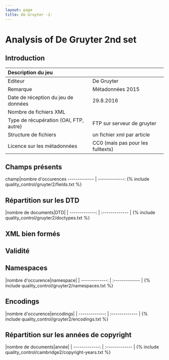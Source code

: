 ```yaml
---
layout: page
title: De Gruyter -2-
---
```

# Analysis of De Gruyter 2nd set

## Introduction

|Description du jeu||
| :------------- | :------------- |
|Editeur|De Gruyter|
|Remarque|Métadonnées 2015|
|Date de réception du jeu de données|29.8.2016|
|Nombre de fichiers XML||
|Type de récupération (OAI, FTP, autre)|FTP sur serveur de gruyter|
|Structure de fichiers|un fichier xml par article|
|Licence sur les métadonnées|CC0 (mais pas pour les fulltexts)|

## Champs présents

<div markdown="1">
champ|nombre d'occurences
------------- | -------------:
{% include quality_control/gruyter2/fields.txt %}
</div>



## Répartition sur les DTD

<div markdown="1">
|nombre de documents|DTD|
| -------------: | :------------- |
{% include quality_control/gruyter2/doctypes.txt %}
</div>



## XML bien formés


## Validité



## Namespaces

<div markdown="1">
|nombre d'occurence|namespace|
| -------------: | :------------- |
{% include quality_control/gruyter2/namespaces.txt %}
</div>

## Encodings

<div markdown="1">
|nombre d'occurence|encodings|
| -------------: | :------------- |
{% include quality_control/gruyter2/encodings.txt %}
</div>




## Répartition sur les années de copyright

<div markdown="1">
|nombre de documents|année|
| -------------: | :------------- |
{% include quality_control/cambridge2/copyright-years.txt %}
</div>
